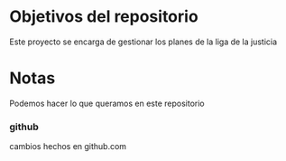 # Objetivos del repositorio

Este proyecto se encarga de gestionar los planes de la liga de la justicia

# Notas

Podemos hacer lo que queramos en este repositorio

### github

cambios hechos en github.com
